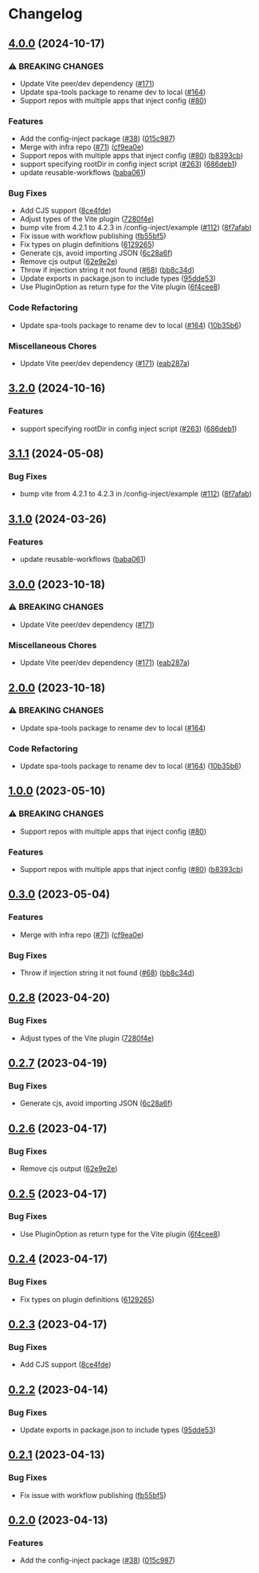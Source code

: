 # Changelog

## [4.0.0](https://github.com/80486858/repo-9/compare/spa-config-inject-v3.2.0...spa-config-inject-v4.0.0) (2024-10-17)


### ⚠ BREAKING CHANGES

* Update Vite peer/dev dependency ([#171](https://github.com/80486858/repo-9/issues/171))
* Update spa-tools package to rename dev to local ([#164](https://github.com/80486858/repo-9/issues/164))
* Support repos with multiple apps that inject config ([#80](https://github.com/80486858/repo-9/issues/80))

### Features

* Add the config-inject package ([#38](https://github.com/80486858/repo-9/issues/38)) ([015c987](https://github.com/80486858/repo-9/commit/015c9873d9c9915c9c687b94751351bd06224fb6))
* Merge with infra repo ([#71](https://github.com/80486858/repo-9/issues/71)) ([cf9ea0e](https://github.com/80486858/repo-9/commit/cf9ea0e7069ef2b844206c782e5a536fdb077f1c))
* Support repos with multiple apps that inject config ([#80](https://github.com/80486858/repo-9/issues/80)) ([b8393cb](https://github.com/80486858/repo-9/commit/b8393cbffc7452c6d5d276c1b3a6c7ac2d96768f))
* support specifying rootDir in config inject script ([#263](https://github.com/80486858/repo-9/issues/263)) ([686deb1](https://github.com/80486858/repo-9/commit/686deb1379872c58c2d6f15f488a955a18e20f60))
* update reusable-workflows ([baba061](https://github.com/80486858/repo-9/commit/baba061d59b3950cc48d9eeb09b442f42661c420))


### Bug Fixes

* Add CJS support ([8ce4fde](https://github.com/80486858/repo-9/commit/8ce4fdef141753f95cefb84f26a3993d2cd75238))
* Adjust types of the Vite plugin ([7280f4e](https://github.com/80486858/repo-9/commit/7280f4e716a8cde38a1a0dbbd4be32fe6350271b))
* bump vite from 4.2.1 to 4.2.3 in /config-inject/example ([#112](https://github.com/80486858/repo-9/issues/112)) ([8f7afab](https://github.com/80486858/repo-9/commit/8f7afab97618e948ecadd8b494af616e0db140b3))
* Fix issue with workflow publishing ([fb55bf5](https://github.com/80486858/repo-9/commit/fb55bf591213c07c41cb171e0d7596df1c40aa04))
* Fix types on plugin definitions ([6129265](https://github.com/80486858/repo-9/commit/61292659057e87060b8da6697aedf0516cd77d46))
* Generate cjs, avoid importing JSON ([6c28a6f](https://github.com/80486858/repo-9/commit/6c28a6fddf3a7c8fd6f63e36e70108073068294b))
* Remove cjs output ([62e9e2e](https://github.com/80486858/repo-9/commit/62e9e2e2f394beb31b478d53d2377b326520c739))
* Throw if injection string it not found ([#68](https://github.com/80486858/repo-9/issues/68)) ([bb8c34d](https://github.com/80486858/repo-9/commit/bb8c34d0979dfcb430bca4a5a05fe26a80a7a0a5))
* Update exports in package.json to include types ([95dde53](https://github.com/80486858/repo-9/commit/95dde53ab62ad6e7a63500d3562ef2997cf4905b))
* Use PluginOption as return type for the Vite plugin ([6f4cee8](https://github.com/80486858/repo-9/commit/6f4cee8db0bb2b78217c34d3d715e5b62bffedc8))


### Code Refactoring

* Update spa-tools package to rename dev to local ([#164](https://github.com/80486858/repo-9/issues/164)) ([10b35b6](https://github.com/80486858/repo-9/commit/10b35b66c63937f3b0c9e90a04976acc277255df))


### Miscellaneous Chores

* Update Vite peer/dev dependency ([#171](https://github.com/80486858/repo-9/issues/171)) ([eab287a](https://github.com/80486858/repo-9/commit/eab287aebb77812372af16f4e3a8d830059bcf14))

## [3.2.0](https://github.com/pleo-io/spa-tools/compare/spa-config-inject-v3.1.1...spa-config-inject-v3.2.0) (2024-10-16)


### Features

* support specifying rootDir in config inject script ([#263](https://github.com/pleo-io/spa-tools/issues/263)) ([686deb1](https://github.com/pleo-io/spa-tools/commit/686deb1379872c58c2d6f15f488a955a18e20f60))

## [3.1.1](https://github.com/pleo-io/spa-tools/compare/spa-config-inject-v3.1.0...spa-config-inject-v3.1.1) (2024-05-08)


### Bug Fixes

* bump vite from 4.2.1 to 4.2.3 in /config-inject/example ([#112](https://github.com/pleo-io/spa-tools/issues/112)) ([8f7afab](https://github.com/pleo-io/spa-tools/commit/8f7afab97618e948ecadd8b494af616e0db140b3))

## [3.1.0](https://github.com/pleo-io/spa-tools/compare/spa-config-inject-v3.0.0...spa-config-inject-v3.1.0) (2024-03-26)


### Features

* update reusable-workflows ([baba061](https://github.com/pleo-io/spa-tools/commit/baba061d59b3950cc48d9eeb09b442f42661c420))

## [3.0.0](https://github.com/pleo-io/spa-tools/compare/spa-config-inject-v2.0.0...spa-config-inject-v3.0.0) (2023-10-18)


### ⚠ BREAKING CHANGES

* Update Vite peer/dev dependency ([#171](https://github.com/pleo-io/spa-tools/issues/171))

### Miscellaneous Chores

* Update Vite peer/dev dependency ([#171](https://github.com/pleo-io/spa-tools/issues/171)) ([eab287a](https://github.com/pleo-io/spa-tools/commit/eab287aebb77812372af16f4e3a8d830059bcf14))

## [2.0.0](https://github.com/pleo-io/spa-tools/compare/spa-config-inject-v1.0.0...spa-config-inject-v2.0.0) (2023-10-18)


### ⚠ BREAKING CHANGES

* Update spa-tools package to rename dev to local ([#164](https://github.com/pleo-io/spa-tools/issues/164))

### Code Refactoring

* Update spa-tools package to rename dev to local ([#164](https://github.com/pleo-io/spa-tools/issues/164)) ([10b35b6](https://github.com/pleo-io/spa-tools/commit/10b35b66c63937f3b0c9e90a04976acc277255df))

## [1.0.0](https://github.com/pleo-io/spa-tools/compare/spa-config-inject-v0.3.0...spa-config-inject-v1.0.0) (2023-05-10)


### ⚠ BREAKING CHANGES

* Support repos with multiple apps that inject config ([#80](https://github.com/pleo-io/spa-tools/issues/80))

### Features

* Support repos with multiple apps that inject config ([#80](https://github.com/pleo-io/spa-tools/issues/80)) ([b8393cb](https://github.com/pleo-io/spa-tools/commit/b8393cbffc7452c6d5d276c1b3a6c7ac2d96768f))

## [0.3.0](https://github.com/pleo-io/pleo-spa-cicd/compare/spa-config-inject-v0.2.8...spa-config-inject-v0.3.0) (2023-05-04)


### Features

* Merge with infra repo ([#71](https://github.com/pleo-io/pleo-spa-cicd/issues/71)) ([cf9ea0e](https://github.com/pleo-io/pleo-spa-cicd/commit/cf9ea0e7069ef2b844206c782e5a536fdb077f1c))


### Bug Fixes

* Throw if injection string it not found ([#68](https://github.com/pleo-io/pleo-spa-cicd/issues/68)) ([bb8c34d](https://github.com/pleo-io/pleo-spa-cicd/commit/bb8c34d0979dfcb430bca4a5a05fe26a80a7a0a5))

## [0.2.8](https://github.com/pleo-io/pleo-spa-cicd/compare/spa-config-inject-v0.2.7...spa-config-inject-v0.2.8) (2023-04-20)


### Bug Fixes

* Adjust types of the Vite plugin ([7280f4e](https://github.com/pleo-io/pleo-spa-cicd/commit/7280f4e716a8cde38a1a0dbbd4be32fe6350271b))

## [0.2.7](https://github.com/pleo-io/pleo-spa-cicd/compare/spa-config-inject-v0.2.6...spa-config-inject-v0.2.7) (2023-04-19)


### Bug Fixes

* Generate cjs, avoid importing JSON ([6c28a6f](https://github.com/pleo-io/pleo-spa-cicd/commit/6c28a6fddf3a7c8fd6f63e36e70108073068294b))

## [0.2.6](https://github.com/pleo-io/pleo-spa-cicd/compare/spa-config-inject-v0.2.5...spa-config-inject-v0.2.6) (2023-04-17)


### Bug Fixes

* Remove cjs output ([62e9e2e](https://github.com/pleo-io/pleo-spa-cicd/commit/62e9e2e2f394beb31b478d53d2377b326520c739))

## [0.2.5](https://github.com/pleo-io/pleo-spa-cicd/compare/spa-config-inject-v0.2.4...spa-config-inject-v0.2.5) (2023-04-17)


### Bug Fixes

* Use PluginOption as return type for the Vite plugin ([6f4cee8](https://github.com/pleo-io/pleo-spa-cicd/commit/6f4cee8db0bb2b78217c34d3d715e5b62bffedc8))

## [0.2.4](https://github.com/pleo-io/pleo-spa-cicd/compare/spa-config-inject-v0.2.3...spa-config-inject-v0.2.4) (2023-04-17)


### Bug Fixes

* Fix types on plugin definitions ([6129265](https://github.com/pleo-io/pleo-spa-cicd/commit/61292659057e87060b8da6697aedf0516cd77d46))

## [0.2.3](https://github.com/pleo-io/pleo-spa-cicd/compare/spa-config-inject-v0.2.2...spa-config-inject-v0.2.3) (2023-04-17)


### Bug Fixes

* Add CJS support ([8ce4fde](https://github.com/pleo-io/pleo-spa-cicd/commit/8ce4fdef141753f95cefb84f26a3993d2cd75238))

## [0.2.2](https://github.com/pleo-io/pleo-spa-cicd/compare/spa-config-inject-v0.2.1...spa-config-inject-v0.2.2) (2023-04-14)


### Bug Fixes

* Update exports in package.json to include types ([95dde53](https://github.com/pleo-io/pleo-spa-cicd/commit/95dde53ab62ad6e7a63500d3562ef2997cf4905b))

## [0.2.1](https://github.com/pleo-io/pleo-spa-cicd/compare/spa-config-inject-v0.2.0...spa-config-inject-v0.2.1) (2023-04-13)


### Bug Fixes

* Fix issue with workflow publishing ([fb55bf5](https://github.com/pleo-io/pleo-spa-cicd/commit/fb55bf591213c07c41cb171e0d7596df1c40aa04))

## [0.2.0](https://github.com/pleo-io/pleo-spa-cicd/compare/spa-config-inject-v0.1.0...spa-config-inject-v0.2.0) (2023-04-13)


### Features

* Add the config-inject package ([#38](https://github.com/pleo-io/pleo-spa-cicd/issues/38)) ([015c987](https://github.com/pleo-io/pleo-spa-cicd/commit/015c9873d9c9915c9c687b94751351bd06224fb6))
